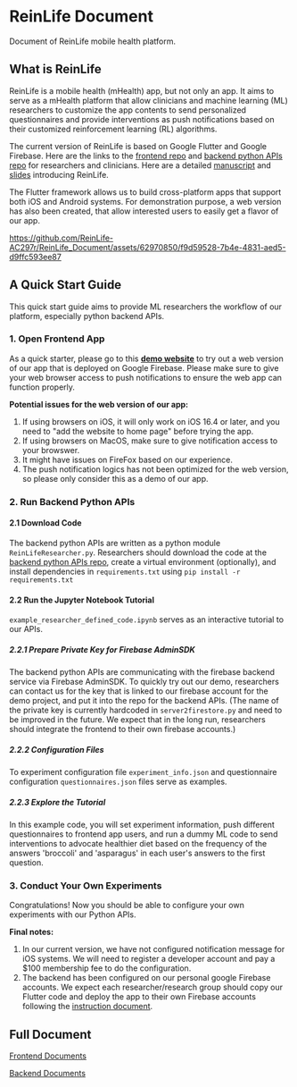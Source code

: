 # ReinLife Document

Document of ReinLife mobile health platform.

## What is ReinLife

ReinLife is a mobile health (mHealth) app, but not only an app. It aims to serve as a mHealth platform that allow clinicians and machine learning (ML) researchers to customize the app contents to send personalized questionnaires and provide interventions as push notifications based on their customized reinforcement learning (RL) algorithms. 

The current version of ReinLife is based on Google Flutter and Google Firebase. Here are the links to the [frontend repo](https://github.com/ReinLife-AC297r/reinlife_flutter) and [backend python APIs repo](https://github.com/ReinLife-AC297r/reinlife_backend_APIs) for researchers and clinicians. Here are a detailed [manuscript](https://github.com/ReinLife-AC297r/ReinLife_Document/blob/main/manuscript_and_slides/AC297r_Final_Report.pdf) and [slides]('https://github.com/ReinLife-AC297r/ReinLife_Document/blob/main/manuscript_and_slides%20Partner%20Final%20Presentation.pdf) introducing ReinLife.

The Flutter framework allows us to build cross-platform apps that support both iOS and Android systems. For demonstration purpose, a web version has also been created, that allow interested users to easily get a flavor of our app.


https://github.com/ReinLife-AC297r/ReinLife_Document/assets/62970850/f9d59528-7b4e-4831-aed5-d9ffc593ee87



## A Quick Start Guide

This quick start guide aims to provide ML researchers the workflow of our platform, especially python backend APIs.

### 1. Open Frontend App

As a quick starter, please go to this [<strong>demo website</strong>](https://flutternotification-ebd50.web.app) to try out a web version of our app that is deployed on Google Firebase. Please make sure to give your web browser access to push notifications to ensure the web app can function properly. 

**Potential issues for the web version of our app:**
1) If using browsers on iOS, it will only work on iOS 16.4 or later, and you need to "add the website to home page" before trying the app.
2) If using browsers on MacOS, make sure to give notification access to your browswer.
3) It might have issues on FireFox based on our experience.
4) The push notification logics has not been optimized for the web version, so please only consider this as a demo of our app.

### 2. Run Backend Python APIs

#### 2.1 Download Code
The backend python APIs are written as a python module `ReinLifeResearcher.py`. Researchers should download the code at the [backend python APIs repo](https://github.com/ReinLife-AC297r/reinlife_backend_APIs), create a virtual environment (optionally), and install dependencies in `requirements.txt` using `pip install -r requirements.txt`



#### 2.2 Run the Jupyter Notebook Tutorial
`example_researcher_defined_code.ipynb` serves as an interactive tutorial to our APIs.

##### 2.2.1 Prepare Private Key for Firebase AdminSDK
The backend python APIs are communicating with the firebase backend service via Firebase AdminSDK. To quickly try out our demo, researchers can contact us for the key that is linked to our firebase account for the demo project, and put it into the repo for the backend APIs. (The name of the private key is currently hardcoded in `server2firestore.py` and need to be improved in the future. We expect that in the long run, researchers should integrate the frontend to their own firebase accounts.)

##### 2.2.2 Configuration Files
To experiment configuration file `experiment_info.json` and questionnaire configuration `questionnaires.json` files serve as examples.

##### 2.2.3 Explore the Tutorial
In this example code, you will set experiment information, push different questionnaires to frontend app users, and run a dummy ML code to send interventions to advocate healthier diet based on the frequency of the answers 'broccoli' and 'asparagus' in each user's answers to the first question.

### 3. Conduct Your Own Experiments
Congratulations! Now you should be able to configure your own experiments with our Python APIs.

**Final notes:**
1) In our current version, we have not configured notification message for iOS systems. We will need to register a developer account and pay a $100 membership fee to do the configuration.
2) The backend has been configured on our personal google Firebase accounts. We expect each researcher/research group should copy our Flutter code and deploy the app to their own Firebase accounts following the [instruction document](https://tbd).

## Full Document
[Frontend Documents](https://tbd)

[Backend Documents](https://tbd)



 











